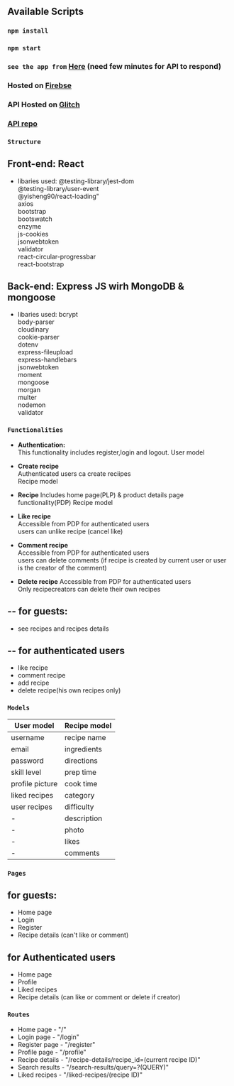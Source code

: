 ## Available Scripts

### `npm install`
### `npm start`

### `see the app from` [Here](https://recipesapp-cd316.web.app/ "website") (need few minutes for API to respond)
### Hosted on [Firebse](https://firebase.google.com/ "firebase")
### API Hosted on [Glitch](https://glitch.com/ "Glitch")
### [API repo](https://github.com/Nikolov0080/API_recipes "API repo")


### `Structure`

Front-end: React  
--------------
- libaries used:
 @testing-library/jest-dom  
 @testing-library/user-event  
 @yisheng90/react-loading"  
 axios  
 bootstrap  
 bootswatch  
 enzyme  
 js-cookies  
 jsonwebtoken  
 validator  
 react-circular-progressbar  
 react-bootstrap  
 
 Back-end: Express JS wirh MongoDB & mongoose
 ---------------
 - libaries used:
 bcrypt  
    body-parser  
    cloudinary  
    cookie-parser  
    dotenv  
    express-fileupload  
    express-handlebars  
    jsonwebtoken  
    moment  
    mongoose  
    morgan  
    multer  
    nodemon  
    validator  

### `Functionalities`   

- **Authentication:**  
This functionality includes register,login and logout.
User model  

- **Create recipe**   
Authenticated users ca create reciipes  
Recipe model  

- **Recipe**
Includes home page(PLP) & product details page functionality(PDP)
Recipe model

- **Like recipe**  
Accessible from PDP for authenticated users  
users can unlike recipe (cancel like)  

- **Comment recipe**  
 Accessible from PDP for authenticated users  
users can delete comments 
(if recipe is created by current user or user is the creator of the comment)   

- **Delete recipe**
Accessible from PDP for authenticated users  
Only recipecreators can delete their own recipes

-- for guests:   
--------------

- see recipes and recipes details   

-- for authenticated users  
--------------
 - like recipe   
 - comment recipe  
 - add recipe  
 - delete recipe(his own recipes only)   


 ### **`Models`**

User model       | Recipe model | 
-----------------|--------------|
username         |recipe name   |
email            |ingredients   |
password         |directions    |
skill level      |prep time     |
profile picture  |cook time     |
liked recipes    |category      |
user recipes     |difficulty    |
|-               |description   |
|-               |photo         |
|-               |likes         |
|-               |comments      |


 ### **`Pages`**
 
  for guests:
 --------------
 - Home page
 - Login 
 - Register
 - Recipe details (can't like or comment)
 
  for Authenticated users
  --------------
 - Home page
 - Profile
 - Liked recipes
 - Recipe details (can like or comment or delete if creator)
 
 ### **`Routes`**  
- Home page - "/"  
- Login page - "/login"
- Register page - "/register"
- Profile page - "/profile"
- Recipe details - "/recipe-details/recipe_id=(current recipe ID)"  
- Search results - "/search-results/query=?(QUERY)"  
- Liked recipes - "/liked-recipes/(recipe ID)"  
